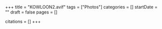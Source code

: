 +++
title = "KOWLOON2.avif"
tags = ["Photos"]
categories = []
startDate = ""
draft = false
pages = []

citations = []
+++
